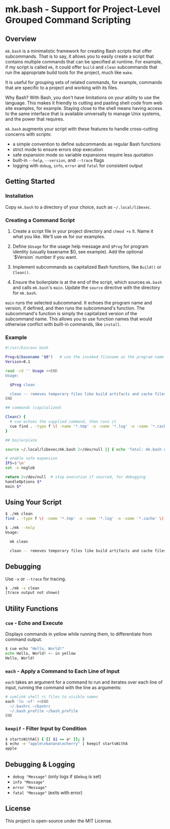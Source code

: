 # mk.bash - Support for Project-Level Grouped Command Scripting

## Overview

`mk.bash` is a minimalistic framework for creating Bash scripts that offer subcommands.
That is to say, it allows you to easily create a script that contains multiple commands that
can be specified at runtime.  For example, if my script is called `mk`, it could offer
`build` and `clean` subcommands that run the appropriate build tools for the project, much
like `make`.

It is useful for grouping sets of related commands, for example, commands that are specific
to a project and working with its files.

Why Bash? With Bash, you don't have limitations on your ability to use the language.  This
makes it friendly to cutting and pasting shell code from web site examples, for example.
Staying close to the shell means having access to the same interface that is available
universally to manage Unix systems, and the power that requires.

`mk.bash` augments your script with these features to handle cross-cutting concerns with
scripts:

- a simple convention to define subcommands as regular Bash functions
- strict mode to ensure errors stop execution
- safe expansion mode so variable expansions require less quotation
- built-in `--help`, `--version`, and `--trace` flags
- logging with `debug`, `info`, `error` and `fatal` for consistent output

## Getting Started

### Installation

Copy `mk.bash` to a directory of your choice, such as `~/.local/libexec`.

### Creating a Command Script

1.  Create a script file in your project directory and `chmod +x` it.  Name it what you
    like.  We'll use `mk` for our examples.

3.  Define `$Usage` for the usage help message and `$Prog` for program identity (usually
    basename $0, see example).  Add the optional `$Version` number if you want.

4.  Implement subcommands as capitalized Bash functions, like `Build()` or `Clean()`.

5.  Ensure the boilerplate is at the end of the script, which sources `mk.bash` and calls
    `mk.bash`'s `main`.  Update the `source` directive with the directory for `mk.bash`.

`main` runs the selected subcommand.  It echoes the program name and version, if defined,
and then runs the subcommand's function.  The subcommand's function is simply the
capitalized version of the subcommand name.  This allows you to use function names that
would otherwise conflict with built-in commands, like `install`.

### Example

``` bash
#!/usr/bin/env bash

Prog=$(basename "$0")   # use the invoked filename as the program name
Version=0.1

read -rd '' Usage <<END
Usage:

  $Prog clean

  clean -- removes temporary files like build artifacts and cache files.
END

## commands (capitalized)

Clean() {
  # cue echoes the supplied command, then runs it
  cue find . -type f \( -name '*.tmp' -o -name '*.log' -o -name '*.cache' \) -delete
}

## boilerplate

source ~/.local/libexec/mk.bash 2>/dev/null || { echo 'fatal: mk.bash not found' >&2; exit 128; }

# enable safe expansion
IFS=$'\n'
set -o noglob

return 2>/dev/null  # stop execution if sourced, for debugging
handleOptions $*
main $*
```

## Using Your Script

```bash
$ ./mk clean
find . -type f \( -name '*.tmp' -o -name '*.log' -o -name '*.cache' \) -delete

$ ./mk --help
Usage:

  mk clean

  clean -- removes temporary files like build artifacts and cache files.
```

## Debugging

Use `-x` or `--trace` for tracing.

```bash
$ ./mk -x clean
[trace output not shown]
```

## Utility Functions

### `cue` - Echo and Execute

Displays commands in yellow while running them, to differentiate from command output.

```bash
$ cue echo "Hello, World!"
echo Hello, World! <- in yellow
Hello, World!
```

### `each` - Apply a Command to Each Line of Input

`each` takes an argument for a command to run and iterates over each line of input,
running the command with the line as arguments:

```bash
# symlink shell rc files to visible names
each 'ln -sf' <<END
  ~/.bashrc ~/bashrc
  ~/.bash_profile ~/bash_profile
END
```

### `keepif` - Filter Input by Condition

```bash
$ startsWithA() { [[ $1 == a* ]]; }
$ echo -e "apple\nbanana\ncherry" | keepif startsWithA
apple
```

## Debugging & Logging

- `debug "Message"` (only logs if `$Debug` is set)
- `info "Message"`
- `error "Message"`
- `fatal "Message"` (exits with error)

## License

This project is open-source under the MIT License.
